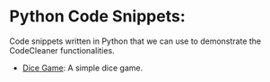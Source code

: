 # Python Code Snippets:

Code snippets written in Python that we can use to demonstrate the CodeCleaner functionalities.

- [Dice Game](./dice-game.py): A simple dice game.